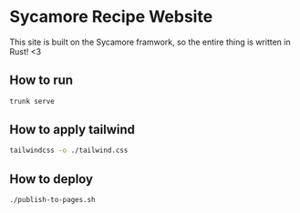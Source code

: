 # Sycamore Recipe Website
This site is built on the Sycamore framwork, so the entire thing is written in Rust! <3

## How to run
```bash
trunk serve
```

## How to apply tailwind
```bash
tailwindcss -o ./tailwind.css
```

## How to deploy
```bash
./publish-to-pages.sh
```


